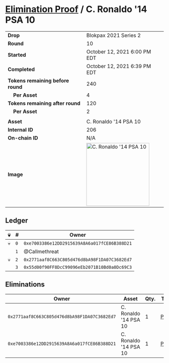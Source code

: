 # [Elimination Proof](./readme.md) / C. Ronaldo &#039;14 PSA 10

|||
|---|---|
| **Drop** | Blokpax 2021 Series 2 |
| **Round** | 10 |
| **Started** | October 12, 2021 6:00 PM EDT |
| **Completed** | October 12, 2021 6:39 PM EDT |
| **Tokens remaining before round** | 240 |
| **&nbsp;&nbsp;&nbsp;&nbsp;Per Asset** | 4 |
| **Tokens remaining after round** | 120 |
| **&nbsp;&nbsp;&nbsp;&nbsp;Per Asset** | 2 |
| | |
| **Asset** | C. Ronaldo &#039;14 PSA 10 |
| **Internal ID** | 206 |
| **On-chain ID** | N/A |
| **Image** | <img src="https://tcdn.blokpax.com/9484ebfa-63d7-4526-87c2-b374dfd566c2/323843267847857405e6c42cf1602f668988fe1f7e164244a00c2c59adac72fc.jpg" height="200" alt="C. Ronaldo &#039;14 PSA 10" /> |

## Ledger

| 💀 | # | Owner |
| --- | --- | --- |
| 💀 | `0` | `0xe7003386e12DD2915639A8A6a017fCE86B388D21` |
|  | `1` | @Callmethreat |
| 💀 | `2` | `0x2771aaf8C663C805d476d8bA98F1DA07C3682Ed7` |
|  | `3` | `0x55d00f90FF8DcC99096eEb2071B10Bd0a0Dc69C3` |


## Eliminations

| Owner | Asset | Qty. | Transaction |
| --- | --- | --- | --- |
| `0x2771aaf8C663C805d476d8bA98F1DA07C3682Ed7` | C. Ronaldo '14 PSA 10 | 1 | [Polygonscan](https://polygonscan.com/tx/0xa06f55e2fc124f4e1a7fe2dc34d518c72aa7f10b36d189c3d3b86571a134dfdb) |
| `0xe7003386e12DD2915639A8A6a017fCE86B388D21` | C. Ronaldo '14 PSA 10 | 1 | [Polygonscan](https://polygonscan.com/tx/0xa420fee8487da44830ab293a405d39b580f6cdbec950bbd3f6075e6029654390) |
